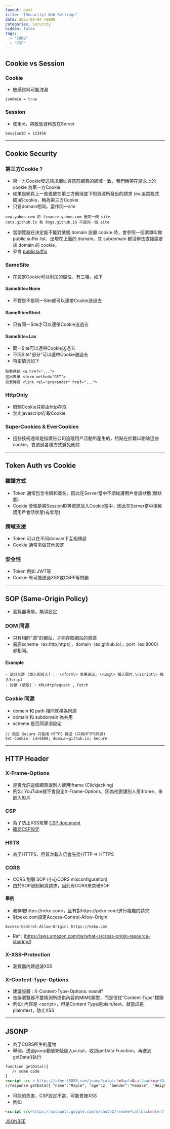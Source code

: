 ```yaml
---
layout: post
title: "[Security] Web Settings"
date: 2023-09-04 +0800
categories: Security
hidden: false
tags: 
  - "CORS"
  - "CSP"
---
```


## Cookie vs Session

### Cookie 
  - 敏感資料可能洩漏
 ```
 isAdmin = true
 ```
 
### Session
 - 使用id，將敏感資料放在Server
 ```
 SessionID = 123456
 ```

---

## Cookie Security

### 第三方Cookie ?
 - 第一方Cookie發送請求網址與當前網頁的網域一致，我們稱帶在請求上的 cookie 為第一方Cookie
 - 如果是網頁上一些置放在第三方網域底下的資源所發出的請求 (ex:追蹤程式碼)的cookie，稱為第三方Cookie
 - 只要domain相同，當作同一site

 ```
 new.yahoo.com 和 finance.yahoo.com 是同一個 site
 cats.github.io 和 dogs.github.io 不是同一個 site
 ```
- 當瀏覽器在決定能不能對某個 domain 設置 cookie 時，會參照一個清單叫做 public suffix list，出現在上面的 domain，其 subdomain 都沒辦法直接設定該 domain 的 cookie。
 - 參考 [publicsuffix](https://publicsuffix.org/)

### SameSite
 - 在設定Cookie可以附加的屬性，有三種，如下

#### SameSite=None
 - 不管是不是同一Site都可以連帶Cookie送過去

#### SameSite=Strict
 - 只有同一Site才可以連帶Cookie送過去

#### SameSite=Lax
 - 同一Site可以連帶Cookie送過去
 - 不同Site"部分"可以連帶Cookie送過去
 - 特定情況如下
```
點擊連結 <a href="...">
送出表單 <form method="GET">
背景轉譯 <link rel="prerender" href="...">
```

### HttpOnly
 - 限制Cookie只能由http存取
 - 禁止javascript存取Cookie

### SuperCookies & EverCookies
 - 這些技術通常是指廣告公司追蹤用戶活動所產生的，特點在於難以刪除這些cookie，會透過各種方式避免刪除

---

## Token Auth vs Cookie
 
### 驗證方式
 - Token 通常包含令牌和簽名，因此在Server當中不須維護用戶會話狀態(無狀態)
 - Cookie 會像是將SessionID等資訊放入Cookie當中，因此在Server當中須維護用戶會話狀態(有狀態)

### 跨域支援
  - Token 可以在不同domain下互相傳遞
  - Cookie 通常需做其他設定

### 安全性
  - Token 例如 JWT等
  - Cookie 有可能透過XSS或CSRF等問題

---

## SOP (Same-Origin Policy)
 - 瀏覽器專屬，無須設定

### DOM 同源
  - 只有相同"源"的網站，才能存取網站的資源
  - 需要scheme（ex:http,https），domain（ex:github.io），port（ex:8000）都相同。

#### Example
    - 部分允許 (嵌入和寫入) :  \<form\> 表單送出, \<img\> 插入圖片,\<script\> 插入Script
    - 封鎖 (讀取) : XMLHttpRequest , Fetch

### Cookie 同源
  - domain 和 path 相同就視為同源
  - domain 和 subdomain 為共用
  - scheme 是否同源須設定 
  ```
  // 設定 Secure 只能用 HTTPS 傳送 (只有HTTPS同源)
  Set-Cookie: id=5888; domain=github.io; Secure
  ```

---

## HTTP Header
### X-Frame-Options
  - 是否允許這個網頁讓別人使用iframe (Clickjacking)
  - 例如: YouTube就不會設定X-Frame-Options，因為他要讓別人用iframe，來嵌入影片

### CSP
 - 為了防止XSS攻擊 [CSP document](https://developer.mozilla.org/zh-CN/docs/Web/HTTP/CSP)
 - [確認CSP設定](https://csp-evaluator.withgoogle.com/)


### HSTS
  - 為了HTTPS，但首次載入仍會先從HTTP => HTTPS 

### CORS
  - CORS 削弱 SOP (小心CORS misconfiguration)
  - 由於SOP限制網頁請求，因此有CORS來突破SOP

#### 舉例

 - 我存取https://neko.com/，且有對https://peko.com/進行複雜的請求
 - 對peko.com設定Access-Control-Allow-Origin
  ```
  Access-Control-Allow-Origin: https://neko.com
  ```
  - Ref : (https://aws.amazon.com/tw/what-is/cross-origin-resource-sharing/)


### X-XSS-Protection
  - 瀏覽器內建過濾XSS

### X-Content-Type-Options
  - 建議設置 : X-Content-Type-Options: nosniff
  - 告訴瀏覽器不要猜測所提供內容的MIME類型，而是信任"Content-Type"標頭
  - 例如: 內容是 \<script\>，但是Content Type是plain/text，就當成是plain/text，防止XSS

---

## JSONP
 - 為了CORS所生的產物
 - 舉例，透過jsonp動態網址匯入script，收到getData Function，再送到getData()執行
 ```html
 function getData(){
    // some code
 }
 <script src = https://albert5888.com/jsonp?catgirl=Maple&callback=getData></script>
 //response getData({ "name":"Maple", "age":2, "Gender":"Female", "Height":"157cm", "Weight":"51.7kg", "Occupation":"La Soleil employee" })
 ```
 - 可能的危害，CSP設定不當，可能會被XSS
 - 例如
 ```html
 <script src=https://accounts.google.com/o/oauth2/revoke?callback=alert(1)></script>
 ```
 [JSONBEE](https://github.com/zigoo0/JSONBee/blob/master/jsonp.txt)